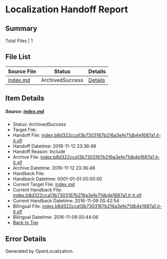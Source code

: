 # <a name='report-top'></a> Localization Handoff Report

## Summary
 Total Files | 1

## File List
 Source File | Status | Details 
 ----------- | ------ | ------- 
 [index.md](https://github.com/dotnet/docs/blob/edc4d3d1de452f4acf3eeae2bcc618311351cae0/index.md) | ArchivedSuccess | [Details](#a0b4e21367244d0c72e05499c62e354fce9179e7515)

## Item Details
##### <a name='a0b4e21367244d0c72e05499c62e354fce9179e7515'></a> Source: [index.md](https://github.com/dotnet/docs/blob/edc4d3d1de452f4acf3eeae2bcc618311351cae0/index.md)
* Status: ArchivedSuccess
* Target File: 
* Handoff File: [index.b8d322cca13b7303167b216a3efe71db4e1687a1.it-it.xlf](https://github.com/dotnet/docs.handoff/blob/9522d57130594df4f8b30be9f45e8d7675c0ffeb/ol-handoff/dotnet/docs.it-it/master/ht-p1/index.b8d322cca13b7303167b216a3efe71db4e1687a1.it-it.xlf)
* Handoff Datetime: 2016-11-12 23:36:48
* Handoff Reason: Include
* Archive File: [index.b8d322cca13b7303167b216a3efe71db4e1687a1.it-it.xlf](https://github.com/dotnet/docs.handoff/blob/a43c6f930f3473c22271ac410e0d85023cfbe812/ol-archive/dotnet/docs.it-it/master/ht-p1/index.b8d322cca13b7303167b216a3efe71db4e1687a1.it-it.xlf)
* Archive Datetime: 2016-11-12 23:36:48
* Handback File: 
* Handback Datetime: 0001-01-01 00:00:00
* Current Target File: [index.md](https://github.com/dotnet/docs.it-it/blob/2d64ca409023931ed4c690dfdc9885e4d4139641/index.md)
* Current Handback File: [index.b8d322cca13b7303167b216a3efe71db4e1687a1.it-it.xlf](https://github.com/dotnet/docs.handback/blob/38bc5c803281a471eee2ed5711569c01e75622bb/ol-handback/dotnet/docs.it-it/master/ht-p1/index.b8d322cca13b7303167b216a3efe71db4e1687a1.it-it.xlf)
* Current Handback Datetime: 2016-11-09 00:42:54
* Bilingual File: [index.b8d322cca13b7303167b216a3efe71db4e1687a1.it-it.xlf](https://github.com/dotnet/docs.handback/blob/38bc5c803281a471eee2ed5711569c01e75622bb/ol-handback/dotnet/docs.it-it/master/ht-p1/index.b8d322cca13b7303167b216a3efe71db4e1687a1.it-it.xlf)
* Bilingual Datetime: 2016-11-09 00:44:06
* [Back to Top](#report-top)


## Error Details

Generated by OpenLocalization.
